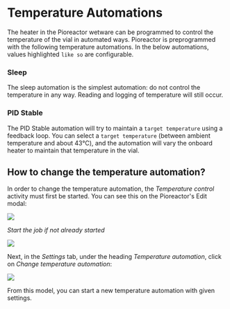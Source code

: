 # Temperature Automations

The heater in the Pioreactor wetware can be programmed to control the temperature of the vial in automated ways. Pioreactor is preprogrammed with the following temperature automations. In the below automations, values highlighted `like so` are configurable.

### Sleep

The sleep automation is the simplest automation: do not control the temperature in any way. Reading and logging of temperature will still occur.

### PID Stable

The PID Stable automation will try to maintain a `target temperature` using a feedback loop. You can select a `target temperature` (between ambient temperature and about 43℃), and the automation will vary the onboard heater to maintain that temperature in the vial.


How to change the temperature automation?
-----------------------------------------

In order to change the temperature automation, the _Temperature control_ activity must first be started. You can see this on the Pioreactor's Edit modal:

![](https://cdn.shopify.com/s/files/1/0515/1824/3002/files/Screen_Shot_2021-04-14_at_9.11.47_AM.png?v=1618406009)

_Start the job if not already started_

![](https://cdn.shopify.com/s/files/1/0515/1824/3002/files/Screen_Shot_2021-04-14_at_9.14.04_AM.png?v=1618406055)

Next, in the _Settings_ tab, under the heading _Temperature automation_, click on _Change temperature automation_:

![](https://cdn.shopify.com/s/files/1/0515/1824/3002/files/Screen_Shot_2021-04-14_at_9.15.01_AM.png?v=1618406135)

From this model, you can start a new temperature automation with given settings.